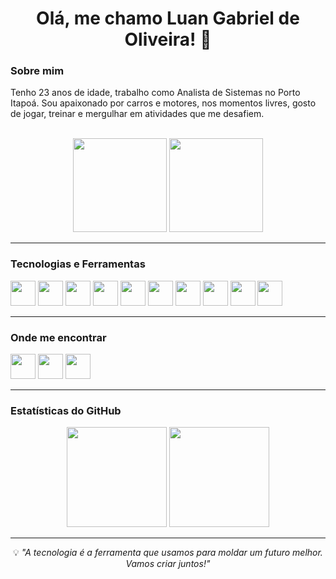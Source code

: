 <h1 align="center">Olá, me chamo Luan Gabriel de Oliveira! 👋</h1>

### Sobre mim


Tenho 23 anos de idade, trabalho como Analista de Sistemas no Porto Itapoá.
Sou apaixonado por carros e motores, nos momentos livres, gosto de jogar, treinar e mergulhar em atividades que me desafiem.

<br>
<div align="center">
  <img src="https://github.com/user-attachments/assets/ac0b3d65-6d64-4dce-b74d-ad7f1ad68342" style="height: 150px;"/>
  <img src="https://github.com/user-attachments/assets/7e133b52-a9b7-484e-a9bd-b18b96051163" style="height: 150px;"/>
</div>

---

### Tecnologias e Ferramentas
<div>
  <a href="https://github.com/Luan-gab-oliveira"><img height="40px" src="https://cdn.jsdelivr.net/gh/devicons/devicon@latest/icons/html5/html5-original.svg"/></a>
  <a href="https://github.com/Luan-gab-oliveira"><img height="40px" src="https://cdn.jsdelivr.net/gh/devicons/devicon@latest/icons/css3/css3-original.svg"/></a>
  <a href="https://github.com/Luan-gab-oliveira"><img height="40px" src="https://cdn.jsdelivr.net/gh/devicons/devicon@latest/icons/bootstrap/bootstrap-original.svg"/></a>
  <a href="https://github.com/Luan-gab-oliveira"><img height="40px" src="https://cdn.jsdelivr.net/gh/devicons/devicon@latest/icons/javascript/javascript-original.svg"/></a>
  <a href="https://github.com/Luan-gab-oliveira"><img height="40px" src="https://cdn.jsdelivr.net/gh/devicons/devicon@latest/icons/react/react-original.svg"/></a>
  <a href="https://github.com/Luan-gab-oliveira"><img height="40px" src="https://cdn.jsdelivr.net/gh/devicons/devicon@latest/icons/nodejs/nodejs-original-wordmark.svg"/></a>
  <a href="https://github.com/Luan-gab-oliveira"><img height="40px" src="https://cdn.jsdelivr.net/gh/devicons/devicon@latest/icons/nodered/nodered-original.svg"/></a>
  <a href="https://github.com/Luan-gab-oliveira"><img height="40px" src="https://cdn.jsdelivr.net/gh/devicons/devicon@latest/icons/python/python-original.svg"/></a>
  <a href="https://github.com/Luan-gab-oliveira"><img height="40px" src="https://cdn.jsdelivr.net/gh/devicons/devicon@latest/icons/mongodb/mongodb-original.svg"/></a>
  <a href="https://github.com/Luan-gab-oliveira"><img height="40px" src="https://cdn.jsdelivr.net/gh/devicons/devicon@latest/icons/mysql/mysql-original.svg"/></a>
</div>

---

### Onde me encontrar

<div>
  <a href="https://www.linkedin.com/in/luan-gabriel-de-oliveira-5188081b3/"><img height="40px" src="https://cdn.jsdelivr.net/gh/devicons/devicon@latest/icons/linkedin/linkedin-original.svg"/></a>
  <a href="mailto:dev.luanoliveira@gmail.com"><img height="40px" src="https://storage.googleapis.com/gweb-workspace-assets/uploads/7uffzv9dk4sn-2ANudyZddMUfBdOX8YWDbe-8da52413e8fe627a74e653f02de3e001-Gmail.svg"/></a>
  <a href="https://luan-gab-oliveira.github.io/Portifolio/"><img height="40px" src="https://luan-gab-oliveira.github.io/Portifolio/images/myavatar.jpg"/></a>
</div>

---

### Estatísticas do GitHub

<div align="center">
 <a href="https://github.com/Luan-gab-oliveira"><img height="160em" src="https://github-readme-stats.vercel.app/api?username=Luan-gab-oliveira&show_icons=true&theme=react&include_all_commits=true&count_private=true"/></a>
 <img height="160em" src="https://github-readme-stats.vercel.app/api/top-langs/?username=Luan-gab-oliveira&layout=compact&langs_count=7&theme=react"/>
</div>

---
<div align="center">
  💡 <em>"A tecnologia é a ferramenta que usamos para moldar um futuro melhor. Vamos criar juntos!"</em>
</div>
